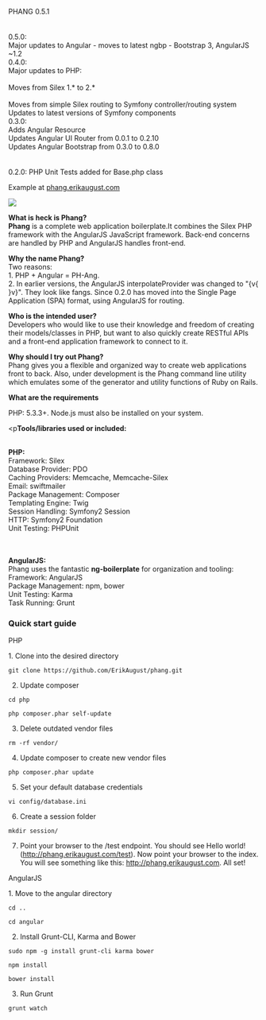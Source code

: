 <p>PHANG 0.5.1<br><br>
<br />0.5.0:<br />Major updates to Angular - moves to latest ngbp - Bootstrap 3, AngularJS ~1.2
<br />0.4.0:<br />Major updates to PHP:<br />
<br />Moves from Silex 1.* to 2.*<br />
<br />Moves from simple Silex routing to Symfony controller/routing system
<br />Updates to latest versions of Symfony components
<br />0.3.0:<br />Adds Angular Resource<br />Updates Angular UI Router from 0.0.1 to 0.2.10<br />
Updates Angular Bootstrap from 0.3.0 to 0.8.0<br /><br /> 
<br />0.2.0: PHP Unit Tests added for Base.php class</p>

<p>Example at <a href="http://phang.erikaugust.com">phang.erikaugust.com</a></p>

<p><img src="http://erikaugust.com/wp-content/uploads/2014/06/5877607_l-300x300.jpg" /></p>

<p><strong>What is heck is Phang?</strong><br />
<strong>Phang</strong> is a complete web application boilerplate.</strong>It combines the Silex PHP framework with the AngularJS JavaScript framework. Back-end concerns are handled by PHP and AngularJS handles front-end.</p>

<p><strong>Why the name Phang?</strong><br />
Two reasons:<br />1. PHP + Angular = PH-Ang.<br />
2. In earlier versions, the AngularJS interpolateProvider was changed to "{v{ }v}". They look like fangs. Since 0.2.0 has moved into the Single Page Application (SPA) format, using AngularJS for routing.</p>

<p><strong>Who is the intended user?</strong><br />
Developers who would like to use their knowledge and freedom of creating their models/classes in PHP, but want to also quickly create RESTful APIs and a front-end application framework to connect to it.</p>

<p><strong>Why should I try out Phang?</strong><br />
Phang gives you a flexible and organized way to create web applications front to back. Also, under development is the Phang command line utility which emulates some of the generator and utility functions of Ruby on Rails.</p>

<p><strong>What are the requirements</strong><br />
<p>PHP: 5.3.3+. Node.js must also be installed on your system.</p>

<p<strong>Tools/libraries used or included:</strong><br /><br />

<strong>PHP:</strong><br />
Framework: Silex<br />
Database Provider: PDO<br />
Caching Providers: Memcache, Memcache-Silex<br />
Email: swiftmailer<br />
Package Management: Composer<br />
Templating Engine: Twig<br />
Session Handling: Symfony2 Session<br />
HTTP: Symfony2 Foundation<br />
Unit Testing: PHPUnit<br />
<br /><br />

<strong>AngularJS:</strong><br />
Phang uses the fantastic <strong>ng-boilerplate</strong> for organization and tooling:<br />
Framework: AngularJS<br />
Package Management: npm, bower<br />
Unit Testing: Karma<br />
Task Running: Grunt<br />
</p>

<h3>Quick start guide</h3>

<p>PHP</p>
1. Clone into the desired directory<br />
<p><code>git clone https://github.com/ErikAugust/phang.git</code></p>

2. Update composer<br />
<p><code>cd php</code></p>
<p><code>php composer.phar self-update</code></p>

3. Delete outdated vendor files<br />
<p><code>rm -rf vendor/</code></p>

4. Update composer to create new vendor files<br />
<p><code>php composer.phar update</code></p>

5. Set your default database credentials<br />
<p><code>vi config/database.ini</code></p>

6. Create a session folder<br />
<p><code>mkdir session/</code></p>

7. Point your browser to the /test endpoint. You should see Hello world! (http://phang.erikaugust.com/test). Now point your browser to the index. You will see something like this: http://phang.erikaugust.com. All set!

<p>AngularJS</p>
1. Move to the angular directory<br />
<p><code>cd ..</code></p>
<p><code>cd angular</code></p>

2. Install Grunt-CLI, Karma and Bower
<p><code>sudo npm -g install grunt-cli karma bower</code></p>
<p><code>npm install</code></p>
<p><code>bower install</code></p>

3. Run Grunt
<p><code>grunt watch</code></p>
